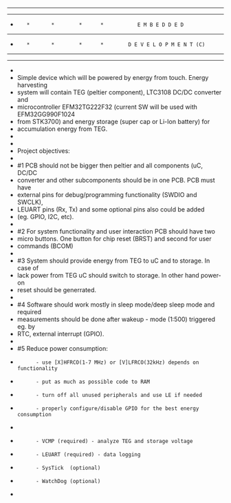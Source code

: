 * * * * * * * * * * * * * * * * * * * * * * * * * * * * * * * * * * * * * * * 
*        ******   ******   ******     
*        *       *        *      *           E M B E D D E D              
*        ****    *        *      *   
*        *       *        *      *        D E V E L O P M E N T (C)
*        ******   ******   ******
* * * * * * * * * * * * * * * * * * * * * * * * * * * * * * * * * * * * * * *
*
* Simple device which will be powered by energy from touch. Energy harvesting 
* system will contain TEG (peltier component), LTC3108 DC/DC converter and
* microcontroller EFM32TG222F32 (current SW will be used with EFM32GG990F1024
* from STK3700) and energy storage (super cap or Li-Ion battery) for
* accumulation energy from TEG.
*
*
* Project objectives:
*
* #1 PCB should not be bigger then peltier and all components (uC, DC/DC 
*    converter and other subcomponents should be in one PCB. PCB must have 
*    external pins for debug/programming functionality (SWDIO and SWCLK),
*    LEUART pins (Rx, Tx) and some optional pins also could be added 
*    (eg. GPIO, I2C, etc).
*   
* #2 For system functionality and user interaction PCB should have two 
*    micro buttons. One button for chip reset (BRST) and second for user 
*    commands (BCOM) 
*
* #3 System should provide energy from TEG to uC and to storage. In case of
*    lack power from TEG uC should switch to storage. In other hand power-on
*    reset should be generrated.
*
* #4 Software should work mostly in sleep mode/deep sleep mode and required
*    measurements should be done after wakeup - mode (1:500) triggered eg. by
*    RTC, external interrupt (GPIO).
* 
* #5 Reduce power consumption:
*			- use [X]HFRCO(1-7 MHz) or [V]LFRCO(32kHz) depends on functionality
*			- put as much as possible code to RAM
*			- turn off all unused peripherals and use LE if needed
*			- properly configure/disable GPIO for the best energy consumption
*
*			- VCMP (required) - analyze TEG and storage voltage 
*			- LEUART (required) - data logging
*           - SysTick  (optional)
*			- WatchDog (optional)
*           
